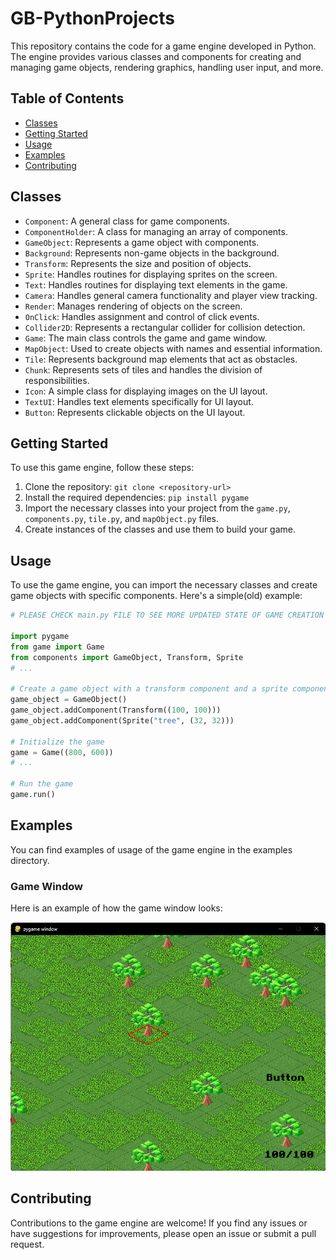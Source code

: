 # GB-PythonProjects

This repository contains the code for a game engine developed in Python. The engine provides various classes and components for creating and managing game objects, rendering graphics, handling user input, and more.

## Table of Contents

- [Classes](#classes)
- [Getting Started](#getting-started)
- [Usage](#usage)
- [Examples](#examples)
- [Contributing](#contributing)

## Classes

- `Component`: A general class for game components.
- `ComponentHolder`: A class for managing an array of components.
- `GameObject`: Represents a game object with components.
- `Background`: Represents non-game objects in the background.
- `Transform`: Represents the size and position of objects.
- `Sprite`: Handles routines for displaying sprites on the screen.
- `Text`: Handles routines for displaying text elements in the game.
- `Camera`: Handles general camera functionality and player view tracking.
- `Render`: Manages rendering of objects on the screen.
- `OnClick`: Handles assignment and control of click events.
- `Collider2D`: Represents a rectangular collider for collision detection.
- `Game`: The main class controls the game and game window.
- `MapObject`: Used to create objects with names and essential information.
- `Tile`: Represents background map elements that act as obstacles.
- `Chunk`: Represents sets of tiles and handles the division of responsibilities.
- `Icon`: A simple class for displaying images on the UI layout.
- `TextUI`: Handles text elements specifically for UI layout.
- `Button`: Represents clickable objects on the UI layout.

## Getting Started

To use this game engine, follow these steps:

1. Clone the repository: `git clone <repository-url>`
2. Install the required dependencies: `pip install pygame`
3. Import the necessary classes into your project from the `game.py`, `components.py`, `tile.py`, and `mapObject.py` files.
4. Create instances of the classes and use them to build your game.

## Usage

To use the game engine, you can import the necessary classes and create game objects with specific components. Here's a simple(old) example:

```python
# PLEASE CHECK main.py FILE TO SEE MORE UPDATED STATE OF GAME CREATION AND RECENT EXAMPLES OF CODE USAGE

import pygame
from game import Game
from components import GameObject, Transform, Sprite
# ...

# Create a game object with a transform component and a sprite component
game_object = GameObject()
game_object.addComponent(Transform((100, 100)))
game_object.addComponent(Sprite("tree", (32, 32)))

# Initialize the game
game = Game((800, 600))
# ...

# Run the game
game.run()
```

## Examples

You can find examples of usage of the game engine in the examples directory.

### Game Window

Here is an example of how the game window looks:

![Game Window](PyGameRTS/Previews/preview5.png)


## Contributing
 
Contributions to the game engine are welcome! If you find any issues or have suggestions for improvements, please open an issue or submit a pull request.
